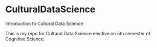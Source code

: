 # CulturalDataScience
Introduction to Cultural Data Science

This is my repo for Cultural Data Science elective on 5th semester of Cognitive Science.
